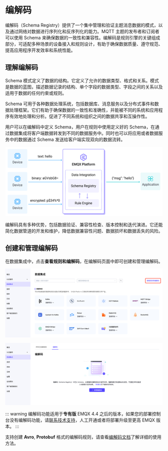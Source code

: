 # 编解码

编解码（Schema Registry）提供了一个集中管理和验证主题消息数据的模式，以及通过网络对数据进行序列化和反序列化的能力。MQTT 主题的发布者和订阅者可以使用 Schema 来确保数据的一致性和兼容性。编解码是规则引擎的关键组成部分，可适配多种场景的设备接入和规则设计，有助于确保数据质量、遵守规范、提高应用程序开发效率和系统性能。



## 理解编解码

Schema 模式定义了数据的结构。它定义了允许的数据类型、格式和关系。模式是数据的蓝图，描述数据记录的结构、单个字段的数据类型、字段之间的关系以及适用于数据的任何约束或规则。

Schema 可用于各种数据处理系统，包括数据库、消息服务以及分布式事件和数据处理框架。它们有助于确保数据的一致性和准确性，并能被不同的系统和应用程序有效地处理和分析。促进了不同系统和组织之间的数据共享和互操作性。


用户可以在编解码中定义 Schema，用户在规则中使用定义好的 Schema，在通过数据集成将客户端数据转发到不同的数据服务中。同时也可以将应用或者数据服务中的数据通过 Schema 发送给客户端实现双向的数据流转。

![schema](./_assets/schema_pic.jpg)

编解码具有多种优势，包括数据验证、兼容性检查、版本控制和迭代演进。它还能简化数据管道的开发和维护，降低数据兼容性问题、数据损坏和数据丢失的风险。



## 创建和管理编解码

在数据集成中，点击**查看规则和编解码**，在编解码页面中即可创建和管理编解码。

![schema](./_assets/schema_open.png)

![schema](./_assets/schema_page.png)

::: warning
编解码功能适用于**专有版** EMQX 4.4 之后的版本，如果您的部署控制台没有编解码功能，请[联系技术支持](../feature/tickets.md)，人工开通或者将部署升级至更高 EMQX 版本。
:::

支持创建 **Avro**, **Protobuf** 格式的编解码规则，请查看[编解码文档](https://docs.emqx.com/zh/enterprise/v4.4/rule/schema-registry.html)了解详细的使用方法。

